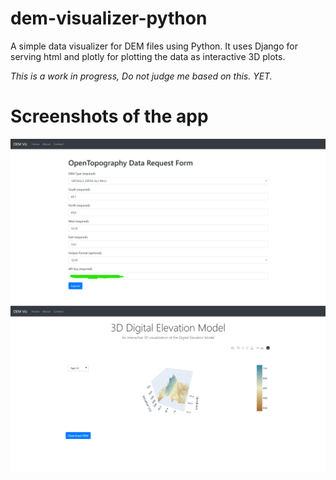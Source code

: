 # dem-visualizer-python
A simple data visualizer for DEM files using Python. It uses Django for serving html and plotly for plotting the data as interactive 3D plots. 

_This is a work in progress, Do not judge me based on this. YET._

# Screenshots of the app
![Main Page](images/mainPage.png)
![A plot](images/plot.png)